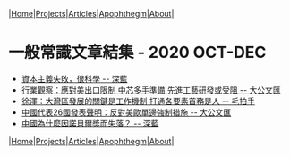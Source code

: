 |[Home](/README.md)|[Projects](/projects.md)|[Articles](/articles.md)|[Apophthegm](/apophthegm.md)|[About](/about.md)|

# 一般常識文章結集 - 2020 OCT-DEC

- [資本主義失敗，很科學 -- 深藍](https://www.bastillepost.com/hongkong/article/7247342-%e8%b3%87%e6%9c%ac%e4%b8%bb%e7%be%a9%e5%a4%b1%e6%95%97%ef%bc%8c%e5%be%88%e7%a7%91%e5%ad%b8%e5%be%88%e5%af%a6%e9%9a%9b)  
- [行業觀察：應對美出口限制 中芯多手準備 先進工藝研發或受阻 -- 大公文匯](https://www.tkww.hk/a/202010/05/AP5f7b0c81e4b057813e0c6b8c.html)  
- [徐澤：大灣區發展的關鍵是工作機制 打通各要素首務是人 -- 毛拍手](https://www.bastillepost.com/hongkong/article/7251567-%e5%be%90%e6%be%a4%ef%bc%9a%e5%a4%a7%e7%81%a3%e5%8d%80%e7%99%bc%e5%b1%95%e7%9a%84%e9%97%9c%e9%8d%b5%e6%98%af%e5%b7%a5%e4%bd%9c%e6%a9%9f%e5%88%b6-%e6%89%93%e9%80%9a%e5%90%84%e8%a6%81%e7%b4%a0%e9%a6%96)  
- [中國代表26國發表聲明：反對美歐單邊強制措施 -- 大公文匯](https://www.tkww.hk/a/202010/06/AP5f7c13e0e4b057813e0c8889.html)  
- [中國為什麼因諾貝爾獎而失落？ -- 深藍](https://www.bastillepost.com/hongkong/article/7254286-%e4%b8%ad%e5%9c%8b%e7%82%ba%e4%bb%80%e9%ba%bc%e5%9b%a0%e8%ab%be%e8%b2%9d%e7%88%be%e7%8d%8e%e8%80%8c%e5%a4%b1%e8%90%bd%ef%bc%9f)  

|[Home](/README.md)|[Projects](/projects.md)|[Articles](/articles.md)|[Apophthegm](/apophthegm.md)|[About](/about.md)|
